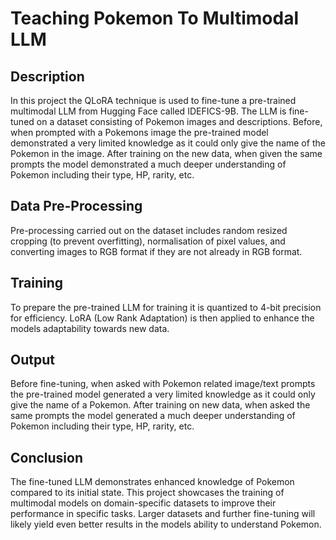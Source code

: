 # Teaching Pokemon To Multimodal LLM

## Description
In this project the QLoRA technique is used to fine-tune a pre-trained multimodal LLM from Hugging Face called IDEFICS-9B. The LLM is fine-tuned on a dataset consisting of Pokemon images and descriptions. Before, when prompted with a Pokemons image the pre-trained model demonstrated a very limited knowledge as it could only give the name of the Pokemon in the image. After training on the new data, when given the same prompts the model demonstrated a much deeper understanding of Pokemon including their type, HP, rarity, etc.

## Data Pre-Processing
Pre-processing carried out on the dataset includes random resized cropping (to prevent overfitting), normalisation of pixel values, and converting images to RGB format if they are not already in RGB format.

## Training
To prepare the pre-trained LLM for training it is quantized to 4-bit precision for efficiency. LoRA (Low Rank Adaptation) is then applied to enhance the models adaptability towards new data.

## Output
Before fine-tuning, when asked with Pokemon related image/text prompts the pre-trained model generated a very limited knowledge as it could only give the name of a Pokemon. After training on new data, when asked the same prompts the model generated a much deeper understanding of Pokemon including their type, HP, rarity, etc.

## Conclusion
The fine-tuned LLM demonstrates enhanced knowledge of Pokemon compared to its initial state. This project showcases the training of multimodal models on domain-specific datasets to improve their performance in specific tasks. Larger datasets and further fine-tuning will likely yield even better results in the models ability to understand Pokemon.
